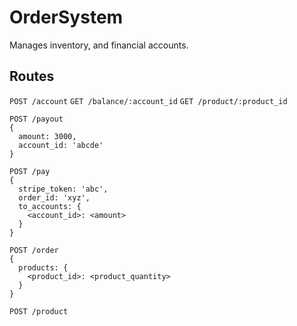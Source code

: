 # OrderSystem

Manages inventory, and financial accounts.

## Routes

`POST /account`
`GET /balance/:account_id`
`GET /product/:product_id`

```
POST /payout
{
  amount: 3000,
  account_id: 'abcde'
}
```

```
POST /pay
{
  stripe_token: 'abc',
  order_id: 'xyz',
  to_accounts: {
    <account_id>: <amount>
  }
}
```

```
POST /order
{
  products: {
    <product_id>: <product_quantity>
  }
}
```

`POST /product`
